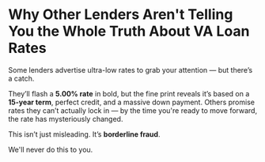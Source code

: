 # Why Other Lenders Aren't Telling You the Whole Truth About VA Loan Rates

Some lenders advertise ultra-low rates to grab your attention — but there’s a catch.

They’ll flash a **5.00% rate** in bold, but the fine print reveals it’s based on a **15-year term**, perfect credit, and a massive down payment. Others promise rates they can’t actually lock in — by the time you're ready to move forward, the rate has mysteriously changed.

This isn’t just misleading. It’s **borderline fraud**.

We'll never do this to you.

